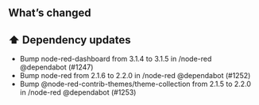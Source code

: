 ## What’s changed

## ⬆️ Dependency updates

- Bump node-red-dashboard from 3.1.4 to 3.1.5 in /node-red @dependabot (#1247)
- Bump node-red from 2.1.6 to 2.2.0 in /node-red @dependabot (#1252)
- Bump @node-red-contrib-themes/theme-collection from 2.1.5 to 2.2.0 in /node-red @dependabot (#1253)

